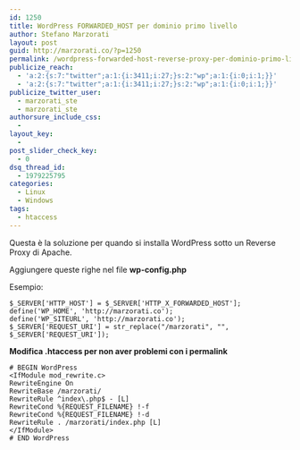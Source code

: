 ```yaml
---
id: 1250
title: WordPress FORWARDED_HOST per dominio primo livello
author: Stefano Marzorati
layout: post
guid: http://marzorati.co/?p=1250
permalink: /wordpress-forwarded-host-reverse-proxy-per-dominio-primo-livello/
publicize_reach:
  - 'a:2:{s:7:"twitter";a:1:{i:3411;i:27;}s:2:"wp";a:1:{i:0;i:1;}}'
  - 'a:2:{s:7:"twitter";a:1:{i:3411;i:27;}s:2:"wp";a:1:{i:0;i:1;}}'
publicize_twitter_user:
  - marzorati_ste
  - marzorati_ste
authorsure_include_css:
  - 
layout_key:
  - 
post_slider_check_key:
  - 0
dsq_thread_id:
  - 1979225795
categories:
  - Linux
  - Windows
tags:
  - htaccess
---
```

Questa è la soluzione per quando si installa WordPress sotto un Reverse Proxy di Apache.

Aggiungere queste righe nel file **wp-config.php**

Esempio:

	$_SERVER['HTTP_HOST'] = $_SERVER['HTTP_X_FORWARDED_HOST'];   
	define('WP_HOME', 'http://marzorati.co');   
	define('WP_SITEURL', 'http://marzorati.co');   
	$_SERVER['REQUEST_URI'] = str_replace("/marzorati", "", $_SERVER['REQUEST_URI']);

**Modifica .htaccess per non aver problemi con i permalink**

	# BEGIN WordPress   
	<IfModule mod_rewrite.c>   
	RewriteEngine On   
	RewriteBase /marzorati/   
	RewriteRule ^index\.php$ - [L]
	RewriteCond %{REQUEST_FILENAME} !-f   
	RewriteCond %{REQUEST_FILENAME} !-d   
	RewriteRule . /marzorati/index.php [L]
	</IfModule>   
	# END WordPress